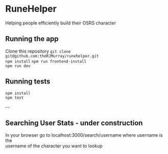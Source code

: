 # RuneHelper
Helping people efficiently build their OSRS character

## Running the app
Clone this repository `git clone git@github.com:theRJMurray/runehelper.git`  
`npm install`
`npm run frontend-install`  
`npm run dev`

## Running tests
`npm install`  
`npm test`

--


## Searching User Stats - under construction
In your browser go to localhost:3000/search/username where username is the  
username of the character you want to lookup
